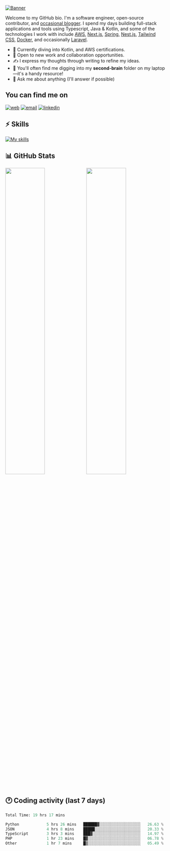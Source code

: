 [![Banner](https://raw.githubusercontent.com/wilfriedago/wilfriedago/main/assets/1.png)][website]

Welcome to my GitHub bio. I'm a software engineer, open-source contributor, and [occasional blogger][blog]. I spend my days building full-stack applications and tools using Typescript, Java & Kotlin, and some of the technologies I work with include [AWS](https://aws.amazon.com/fr/), [Next.js](https://nextjs.org/), [Spring](https://spring.io/), [Nest.js](https://nestjs.com/), [Tailwind CSS](https://github.com/tailwindlabs/tailwindcss), [Docker](https://www.docker.com/), and occasionally [Laravel](https://laravel.com/).

- 🔭 Currently diving into Kotlin, and AWS certifications.
- 👯 Open to new work and collaboration opportunities.
- ✍️ I express my thoughts through writing to refine my ideas.
- 🧠 You'll often find me digging into my **second-brain** folder on my laptop—it's a handy resource!
- 💬 Ask me about anything (I'll answer if possible)

## You can find me on

[![web](https://img.shields.io/badge/WEBSITE-12100E?logo=google-earth&color=282A36)][website]
[![email](https://img.shields.io/badge/MAIL-12100E?logo=mailgun&color=282A36)][mail]
[![linkedin](https://img.shields.io/badge/LINKEDIN-12100E?logo=linkedin&color=282A36)][linkedin]

## :zap: Skills

[![My skills](https://skillicons.dev/icons?i=typescript,python,kotlin,django,spring,fastapi,nodejs,nest,laravel,aws,java,redis,linux,docker,nginx,vscode,idea,js,git,github,md,html,css,tailwind&perline=12)](https://skillicons.dev)

## 📊 GitHub Stats

<p align="left">
	<img width="49.5%" src="https://github-readme-stats.vercel.app/api?username=wilfriedago&show_icons=true&count_private=true&title_color=10b981&icon_color=10b981&theme=react&hide_border=true&rank_icon=github" />
	<img width="49.5%" src="https://streak-stats.demolab.com/?user=wilfriedago&hide_border=true&theme=react&ring=10b981&fire=fff&currStreakNum=fff&sideLabels=10b981&currStreakLabel=10b981&sideNums=fff" />
</p>

## 🕐 Coding activity (last 7 days)
<!--START_SECTION:waka-->

```python
Total Time: 19 hrs 17 mins

Python            5 hrs 26 mins   ██████▓░░░░░░░░░░░░░░░░░░   26.63 %
JSON              4 hrs 8 mins    █████░░░░░░░░░░░░░░░░░░░░   20.33 %
TypeScript        3 hrs 3 mins    ███▓░░░░░░░░░░░░░░░░░░░░░   14.97 %
PHP               1 hr 23 mins    █▓░░░░░░░░░░░░░░░░░░░░░░░   06.78 %
Other             1 hr 7 mins     █▒░░░░░░░░░░░░░░░░░░░░░░░   05.49 %
```

<!--END_SECTION:waka-->

[website]: https://wilfriedago.dev
[linkedin]: https://linkedin.com/in/wilfriedago
[blog]: https://wilfriedago.dev/blog
[mail]: mailto:me@wilfriedago.dev
